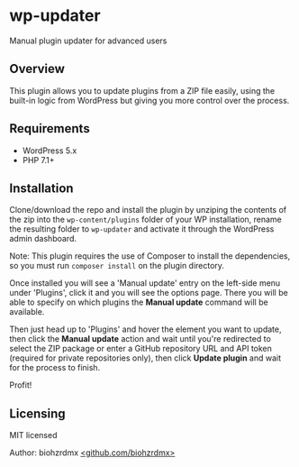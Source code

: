 # wp-updater

Manual plugin updater for advanced users

## Overview

This plugin allows you to update plugins from a ZIP file easily, using the built-in logic from WordPress but giving you more control over the process.

## Requirements

- WordPress 5.x
- PHP 7.1+

## Installation

Clone/download the repo and install the plugin by unziping the contents of the zip into the `wp-content/plugins` folder of your WP installation, rename the resulting folder to `wp-updater` and activate it through the WordPress admin dashboard.

Note: This plugin requires the use of Composer to install the dependencies, so you must run `composer install` on the plugin directory.

Once installed you will see a 'Manual update' entry on the left-side menu under 'Plugins', click it and you will see the options page. There you will be able to specify on which plugins the **Manual update** command will be available.

Then just head up to 'Plugins' and hover the element you want to update, then click the **Manual update** action and wait until you're redirected to select the ZIP package or enter a GitHub repository URL and API token (required for private repositories only), then click **Update plugin** and wait for the process to finish.

Profit!

## Licensing

MIT licensed

Author: biohzrdmx [<github.com/biohzrdmx>](https://github.com/biohzrdmx)